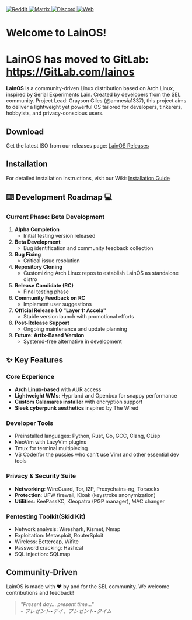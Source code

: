 <!--Reddit-->
<a href="https://www.reddit.com/r/LainOSdevelopers/" target="_blank">
  <img align="top" src="https://img.shields.io/badge/Reddit-FF4500?style=for-the-badge&logo=reddit&logoColor=white" alt="Reddit">
</a>
<!--Matrix-->
<a href="https://matrix.to/?fbclid=IwAR3aREfZ0l84eRuLdQ1RWq38Bm2mqvK4irokYoEWnvOibQPT7vqiIq_nhY8#/!hhlpPAPloYluaKwYAb:matrix.org?via=matrix.org" target="_blank">
  <img align="top" src="https://img.shields.io/badge/Matrix%20-%20%230047a7?style=for-the-badge&logo=matrix" alt="Matrix">
</a>
<!--Discord-->
<a href="https://discord.gg/atZ32vU24U" target="_blank">
  <img align="top" src="https://img.shields.io/badge/Discord%20-%20%234900ff?style=for-the-badge&logo=discord" alt="Discord">
</a>
<!--Web page-->
<a href="https://lainos.dev/" target="_blank">
  <img align="top" src="https://img.shields.io/badge/Lain%20OS%20web-3d3b93?style=for-the-badge&logo=Devbox" alt="Web">
</a>



# Welcome to LainOS!
# LainOS has moved to GitLab: https://GitLab.com/lainos

**LainOS** is a community-driven Linux distribution based on Arch Linux, inspired by Serial Experiments Lain. Created by developers from the SEL community. Project Lead: Grayson Giles (@amnesia1337), this project aims to deliver a lightweight yet powerful OS tailored for developers, tinkerers, hobbyists, and privacy-conscious users.

##  Download

Get the latest ISO from our releases page:  [LainOS Releases](https://gitlab.com/lainos/lainOS/-/releases)

##  Installation

For detailed installation instructions, visit our Wiki:  [Installation Guide](https://github.com/The-LainOS-Project/LainOS/wiki/Installation)

## ⌨️ Development Roadmap 💻

### Current Phase: Beta Development
1. **Alpha Completion**  
   - Initial testing version released
2. **Beta Development**  
   - Bug identification and community feedback collection
3. **Bug Fixing**  
   - Critical issue resolution
4. **Repository Cloning**  
   - Customizing Arch Linux repos to establish LainOS as standalone distro
5. **Release Candidate (RC)**  
   - Final testing phase
6. **Community Feedback on RC**  
   - Implement user suggestions
7. **Official Release 1.0 "Layer 1: Accela"**  
   - Stable version launch with promotional efforts
8. **Post-Release Support**  
   - Ongoing maintenance and update planning
9. **Future: Artix-Based Version**  
   - Systemd-free alternative in development

## ✨ Key Features

###  Core Experience
- **Arch Linux-based** with AUR access
- **Lightweight WMs**: Hyprland and Openbox for snappy performance
- **Custom Calamares installer** with encryption support
- **Sleek cyberpunk aesthetics** inspired by The Wired

###  Developer Tools
- Preinstalled languages: Python, Rust, Go, GCC, Clang, CLisp
- NeoVim with LazyVim plugins
- Tmux for terminal multiplexing
- VS Code(for the pussies who can't use Vim) and other essential dev tools

###  Privacy & Security Suite
- **Networking**: WireGuard, Tor, I2P, Proxychains-ng, Torsocks
- **Protection**: UFW firewall, Kloak (keystroke anonymization)
- **Utilities**: KeePassXC, Kleopatra (PGP manager), MAC changer

###  Pentesting Toolkit(Skid Kit)
- Network analysis: Wireshark, Kismet, Nmap
- Exploitation: Metasploit, RouterSploit
- Wireless: Bettercap, Wifite
- Password cracking: Hashcat
- SQL injection: SQLmap

##  Community-Driven
LainOS is made with ❤️ by and for the SEL community. We welcome contributions and feedback!

> *"Present day... present time..."*  
> *-  プレゼント•デイ、プレゼント•タイム*
